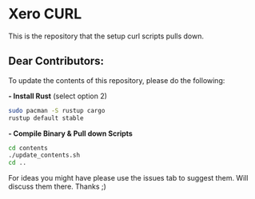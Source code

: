 # Xero CURL

This is the repository that the setup curl scripts pulls down.

## Dear Contributors:

To update the contents of this repository, please do the following:

**- Install Rust**  (select option 2)
```bash
sudo pacman -S rustup cargo
rustup default stable
```

**- Compile Binary & Pull down Scripts**
```bash
cd contents
./update_contents.sh
cd ..
```
For ideas you might have please use the issues tab to suggest them. Will discuss them there. Thanks ;)
